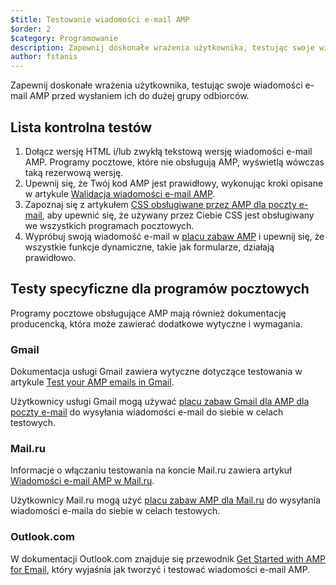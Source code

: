 ```yaml
---
$title: Testowanie wiadomości e-mail AMP
$order: 2
$category: Programowanie
description: Zapewnij doskonałe wrażenia użytkownika, testując swoje wiadomości e-mail AMP przed wysłaniem ich do dużej grupy odbiorców.
author: fstanis
---
```


Zapewnij doskonałe wrażenia użytkownika, testując swoje wiadomości e-mail AMP przed wysłaniem ich do dużej grupy odbiorców.

## Lista kontrolna testów

1. Dołącz wersję HTML i/lub zwykłą tekstową wersję wiadomości e-mail AMP. Programy pocztowe, które nie obsługują AMP, wyświetlą wówczas taką rezerwową wersję.
2. Upewnij się, że Twój kod AMP jest prawidłowy, wykonując kroki opisane w artykule [Walidacja wiadomości e-mail AMP](/content/amp-dev/documentation/guides-and-tutorials/learn/validation-workflow/validate_emails.md).
3. Zapoznaj się z artykułem [CSS obsługiwane przez AMP dla poczty e-mail](/content/amp-dev/documentation/guides-and-tutorials/learn/email-spec/amp-email-css.md), aby upewnić się, że używany przez Ciebie CSS jest obsługiwany we wszystkich programach pocztowych.
4. Wypróbuj swoją wiadomość e-mail w [placu zabaw AMP](https://playground.amp.dev/?runtime=amp4email) i upewnij się, że wszystkie funkcje dynamiczne, takie jak formularze, działają prawidłowo.

## Testy specyficzne dla programów pocztowych

Programy pocztowe obsługujące AMP mają również dokumentację producencką, która może zawierać dodatkowe wytyczne i wymagania.

### Gmail

Dokumentacja usługi Gmail zawiera wytyczne dotyczące testowania w artykule [Test your AMP emails in Gmail](https://developers.google.com/gmail/ampemail/testing-dynamic-email).

Użytkownicy usługi Gmail mogą używać [placu zabaw Gmail dla AMP dla poczty e-mail](https://amp.gmail.dev/playground/) do wysyłania wiadomości e-mail do siebie w celach testowych.

### Mail.ru

Informacje o włączaniu testowania na koncie Mail.ru zawiera artykuł [Wiadomości e-mail AMP w Mail.ru](https://postmaster.mail.ru/amp).

Użytkownicy Mail.ru mogą użyć [placu zabaw AMP dla Mail.ru](https://postmaster.mail.ru/amp/playground.html) do wysyłania wiadomości e-maila do siebie w celach testowych.

### Outlook.com

W dokumentacji Outlook.com znajduje się przewodnik [Get Started with AMP for Email](https://docs.microsoft.com/en-us/outlook/amphtml/get-started), który wyjaśnia jak tworzyć i testować wiadomości e-mail AMP.
